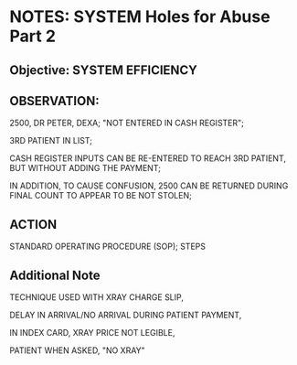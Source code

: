 # NOTES: SYSTEM Holes for Abuse Part 2

## Objective: SYSTEM EFFICIENCY

## OBSERVATION: 

2500, DR PETER, DEXA; "NOT ENTERED IN CASH REGISTER";

3RD PATIENT IN LIST;

CASH REGISTER INPUTS CAN BE RE-ENTERED TO REACH 3RD PATIENT, BUT WITHOUT ADDING THE PAYMENT;

IN ADDITION, TO CAUSE CONFUSION, 2500 CAN BE RETURNED DURING FINAL COUNT TO APPEAR TO BE NOT STOLEN;

## ACTION 

STANDARD OPERATING PROCEDURE (SOP); STEPS

## Additional Note

TECHNIQUE USED WITH XRAY CHARGE SLIP, 

DELAY IN ARRIVAL/NO ARRIVAL DURING PATIENT PAYMENT, 

IN INDEX CARD, XRAY PRICE NOT LEGIBLE,

PATIENT WHEN ASKED, "NO XRAY"



